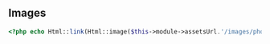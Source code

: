 ## Images
```php
<?php echo Html::link(Html::image($this->module->assetsUrl.'/images/photo1.png'), array('default/index')); ?>
```